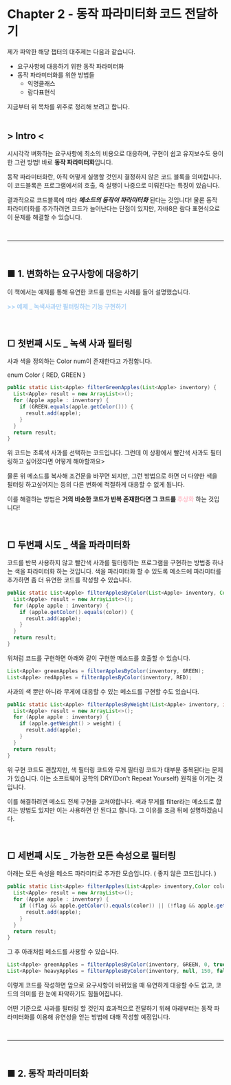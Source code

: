 # Chapter 2 - 동작 파라미터화 코드 전달하기

제가 파악한 해당 챕터의 대주제는 다음과 같습니다.

- 요구사항에 대응하기 위한 동작 파라미터화
- 동작 파라미터화를 위한 방법들
  - 익명클래스
  - 람다표현식

지금부터 위 목차를 위주로 정리해 보려고 합니다.
<br>
<br>

## > Intro <

시시각각 벼화하는 요구사항에 최소의 비용으로 대응하며, 구현이 쉽고 유지보수도 용이한 그런 방법! 바로
**동작 파라미터화**입니다.

동작 파라미터화란, 아직 어떻게 실행할 것인지 결정하지 않은 코드 블록을 의미합니다. 이 코드블록은 프로그램에서의 호출, 즉 실행이 나중으로 미뤄진다는 특징이 있습니다.

결과적으로 코드블록에 따라 **_메소드의 동작이 파라미터화_** 된다는 것입니다!
물론 동작 파라미터화를 추가하려면 코드가 늘어난다는 단점이 있지만, 자바8은 람다 표현식으로 이 문제를 해결할 수 있습니다.

<br>
<hr>
<br>

## ■ 1. 변화하는 요구사항에 대응하기

이 책에서는 예제를 통해 유연한 코드를 만드는 사례를 들어 설명했습니다.

<span style="color : #A9D0F5"> **>> 예제 \_ 녹색사과만 필터링하는 기능 구현하기**</span>

<br>

## □ 첫번째 시도 \_ 녹색 사과 필터링

사과 색을 정의하는 Color num이 존재한다고 가정합니다.

enum Color { RED, GREEN }

```java
public static List<Apple> filterGreenApples(List<Apple> inventory) {
  List<Apple> result = new ArrayList<>();
  for (Apple apple : inventory) {
    if (GREEN.equals(apple.getColor())) {
      result.add(apple);
    }
  }
  return result;
}
```

위 코드는 초록색 사과를 선택하는 코드입니다. 그런데 이 상황에서 빨간색 사과도 필터링하고 싶어졌다면 어떻게 해야할까요>

물론 위 메소드를 복사해 조건문을 바꾸면 되지만, 그런 방법으로 하면 더 다양한 색을 필터링 하고싶어지는 등의 다른 변화에 적절하게 대응할 수 없게 됩니다.

이를 해결하는 방법은 **거의 비슷한 코드가 반복 존재한다면 그 코드를 <span style="color: pink">추상화</span>** 하는 것입니다!

<br>

## □ 두번째 시도 \_ 색을 파라미터화

코드를 반복 사용하지 않고 빨간색 사과를 필터링하는 프로그램을 구현하는 방법중 하나는 색을 파라미터화 하는 것입니다. 색을 파라미터화 할 수 있도록 메소드에 파라미터를 추가하면 좀 더 유연한 코드를 작성할 수 있습니다.

```java
public static List<Apple> filterApplesByColor(List<Apple> inventory, Color color) {
  List<Apple> result = new ArrayList<>();
  for (Apple apple : inventory) {
    if (apple.getColor().equals(color)) {
      result.add(apple);
    }
  }
  return result;
}
```

위처럼 코드를 구현하면 아래와 같이 구현한 메소드를 호출할 수 있습니다.

```java
List<Apple> greenApples = filterApplesByColor(inventory, GREEN);
List<Apple> redApples = filterApplesByColor(inventory, RED);
```

사과의 색 뿐만 아니라 무게에 대응할 수 있는 메소드를 구현할 수도 있습니다.

```java
public static List<Apple> filterApplesByWeight(List<Apple> inventory, int weight) {
  List<Apple> result = new ArrayList<>();
  for (Apple apple : inventory) {
    if (apple.getWeight() > weight) {
      result.add(apple);
    }
  }
  return result;
}
```

위 구현 코드도 괜찮지만, 색 필터링 코드와 무게 필터링 코드가 대부분 중복된다는 문제가 있습니다. 이는 소프트웨어 공학의 DRY(Don't Repeat Yourself) 원칙을 어기는 것입니다.

이를 해결하려면 메소드 전체 구현을 고쳐야합니다. 색과 무게를 filter라는 메소드로 합치는 방법도 있지만 이는 사용하면 안 된다고 합니다. 그 이유를 조금 뒤에 설명하겠습니다.

<br>

## □ 세번째 시도 \_ 가능한 모든 속성으로 필터링

아래는 모든 속성을 메소드 파라미터로 추가한 모습입니다. ( 좋지 않은 코드입니다. )

```java
public static List<Apple> filterApples(List<Apple> inventory,Color color, int weight, boolean flag) {
  List<Apple> result = new ArrayList<>();
  for (Apple apple : inventory) {
    if ((flag && apple.getColor().equals(color)) || (!flag && apple.getWeight() > weight)) {
      result.add(apple);
    }
  }
  return result;
}
```

그 후 아래처럼 메소드를 사용할 수 있습니다.

```java
List<Apple> greenApples = filterApplesByColor(inventory, GREEN, 0, true);
List<Apple> heavyApples = filterApplesByColor(inventory, null, 150, false);
```

이렇게 코드를 작성하면 앞으로 요구사항이 바뀌었을 때 유연하게 대응할 수도 없고, 코드의 의미를 한 눈에 파악하기도 힘들어집니다.

어떤 기준으로 사과를 필터링 할 것인지 효과적으로 전달하기 위해 아래부터는 동작 파라미터화를 이용해 유연성을 얻는 방법에 대해 작성할 예정입니다.

<br>
<hr>
<br>

## ■ 2. 동작 파라미터화
